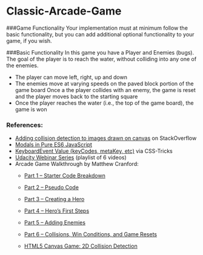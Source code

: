 # Classic-Arcade-Game
###Game Functionality
Your implementation must at minimum follow the basic functionality, but you can add additional optional functionality to your game, if you wish.

###Basic Functionality
In this game you have a Player and Enemies (bugs). The goal of the player is to reach the water, without colliding into any one of the enemies.

* The player can move left, right, up and down
* The enemies move at varying speeds on the paved block portion of the game board
Once a the player collides with an enemy, the game is reset and the player moves back to the starting square
* Once the player reaches the water (i.e., the top of the game board), the game is won

### References:
* [Adding collision detection to images drawn on canvas](https://stackoverflow.com/questions/13916966/adding-collision-detection-to-images-drawn-on-canvas) on StackOverflow
* [Modals in Pure ES6 JavaScript](https://lowrey.me/modals-in-pure-es6-javascript/)
* [KeyboardEvent Value (keyCodes, metaKey, etc)](https://css-tricks.com/snippets/javascript/javascript-keycodes/) via CSS-Tricks
* [Udacity Webinar Series](https://www.youtube.com/playlist?list=PLdUdGSe4kmWbEQDQ2g8A0zPx1EM9DJZpp) (playlist of 6 videos)
* Arcade Game Walkthrough by Matthew Cranford:
    * [Part 1 – Starter Code Breakdown](https://matthewcranford.com/arcade-game-walkthrough-part-1-starter-code-breakdown/)
    * [Part 2 – Pseudo Code](https://matthewcranford.com/arcade-game-walkthrough-part-2-pseudo-code/)
    * [Part 3 – Creating a Hero](https://matthewcranford.com/arcade-game-walkthrough-part-3-creating-a-hero/)
    * [Part 4 – Hero’s First Steps](https://matthewcranford.com/arcade-game-walkthrough-part-4-heros-first-steps/)
    * [Part 5 – Adding Enemies](https://matthewcranford.com/arcade-game-walkthrough-part-5-adding-enemies/)
    * [Part 6 – Collisions, Win Conditions, and Game Resets](https://matthewcranford.com/arcade-game-walkthrough-part-6-collisions-win-conditions-and-game-resets/)

    * [HTML5 Canvas Game: 2D Collision Detection](http://blog.sklambert.com/html5-canvas-game-2d-collision-detection#d-collision-detection)